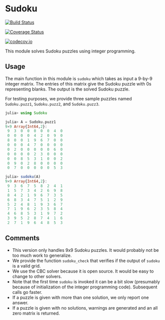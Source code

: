 # Sudoku


[![Build Status](https://travis-ci.org/scheinerman/Sudoku.jl.svg?branch=master)](https://travis-ci.org/scheinerman/Sudoku.jl)

[![Coverage Status](https://coveralls.io/repos/scheinerman/Sudoku.jl/badge.svg?branch=master&service=github)](https://coveralls.io/github/scheinerman/Sudoku.jl?branch=master)

[![codecov.io](http://codecov.io/github/scheinerman/Sudoku.jl/coverage.svg?branch=master)](http://codecov.io/github/scheinerman/Sudoku.jl?branch=master)

This module solves Sudoku puzzles using integer programming.

## Usage

The main function in this module is `sudoku` which takes as input a
9-by-9 integer matrix. The entries of this matrix give the Sudoku puzzle
with 0s representing blanks. The output is the solved Sudoku puzzle.

For testing purposes, we provide three sample puzzles named `Sudoku.puzz1`,
`Sudoku.puzz2`, and `Sudoku.puzz3`.

```julia
julia> using Sudoku

julia> A = Sudoku.puzz1
9×9 Array{Int64,2}:
 9  3  0  0  0  0  0  4  0
 0  0  0  0  4  2  0  9  0
 8  0  0  1  9  6  7  0  0
 0  0  0  4  7  0  0  0  0
 0  2  0  0  0  0  0  6  0
 0  0  0  0  2  3  0  0  0
 0  0  8  5  3  1  0  0  2
 0  9  0  2  8  0  0  0  0
 0  7  0  0  0  0  0  5  3

julia> sudoku(A)
9×9 Array{Int64,2}:
 9  3  6  7  5  8  2  4  1
 1  5  7  3  4  2  6  9  8
 8  4  2  1  9  6  7  3  5
 6  8  3  4  7  5  1  2  9
 5  2  4  8  1  9  3  6  7
 7  1  9  6  2  3  5  8  4
 4  6  8  5  3  1  9  7  2
 3  9  5  2  8  7  4  1  6
 2  7  1  9  6  4  8  5  3
```

## Comments

* This version only handles 9x9 Sudoku puzzles. It would probably not be
too much work to generalize.
* We provide the function `sudoku_check` that verifies if the output of
`sudoku` is a valid grid.
* We use the CBC solver because it is open source. It would be easy to change
to other solvers.
* Note that the first time `sudoku` is invoked it can be a
bit slow (presumably because of initialization of the integer programming code).
Subsequent calls go faster.
* If a puzzle is given with more than one solution, we only report one answer.
* If a puzzle is given with no solutions, warnings are generated and an all
zero matrix is returned.
